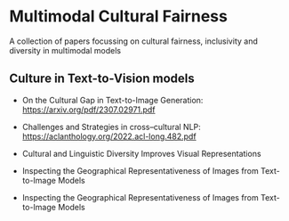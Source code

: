 # Multimodal Cultural Fairness
A collection of papers focussing on cultural fairness, inclusivity and diversity in multimodal models


## Culture in Text-to-Vision models



* On the Cultural Gap in Text-to-Image Generation: https://arxiv.org/pdf/2307.02971.pdf

* Challenges and Strategies in cross–cultural NLP:  https://aclanthology.org/2022.acl-long.482.pdf

* Cultural and Linguistic Diversity Improves Visual Representations

* Inspecting the Geographical Representativeness of Images from Text-to-Image Models


* Inspecting the Geographical Representativeness of Images from Text-to-Image Models
